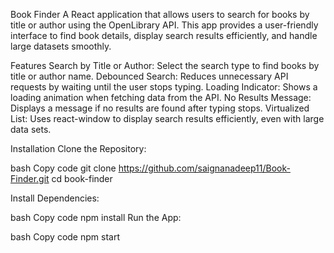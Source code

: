 Book Finder
A React application that allows users to search for books by title or author using the OpenLibrary API. This app provides a user-friendly interface to find book details, display search results efficiently, and handle large datasets smoothly.

Features
Search by Title or Author: Select the search type to find books by title or author name.
Debounced Search: Reduces unnecessary API requests by waiting until the user stops typing.
Loading Indicator: Shows a loading animation when fetching data from the API.
No Results Message: Displays a message if no results are found after typing stops.
Virtualized List: Uses react-window to display search results efficiently, even with large data sets.

Installation
Clone the Repository:

bash
Copy code
git clone https://github.com/saignanadeep11/Book-Finder.git
cd book-finder

Install Dependencies:

bash
Copy code
npm install
Run the App:

bash
Copy code
npm start
